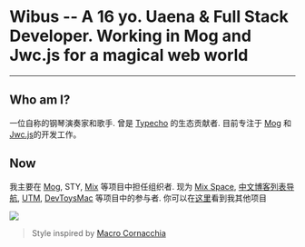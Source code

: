 # Wibus <desc>-- A 16 yo. Uaena & Full Stack Developer. Working in <span>Mog</span> and <span>Jwc.js</span> for a magical web world</desc>

<hr class="hr" />

## Who am I?

一位自称的钢琴演奏家和歌手. 曾是 [Typecho](https://typecho.org/) 的生态贡献者. 目前专注于 [Mog](https://github.com/mogland/core) 和 [Jwc.js](https://github.com/jwcjs/core)的开发工作。

## Now

我主要在 [Mog](https://github.com/mogland), STY, [Mix](https://github.com/wibus-wee/Mix) 等项目中担任组织者. 现为 [Mix Space](https://github.com/mx-space), [中文博客列表导航](https://github.com/zh-blogs), [UTM](https://github.com/utmapp/UTM), [DevToysMac](https://github.com/ObuchiYuki/DevToysMac) 等项目中的参与者. 你可以在[这里](/projects)看到我其他项目

![](https://ghchart.rshah.org/wibus-wee)

> Style inspired by [Macro Cornacchia](https://www.marco.fyi)